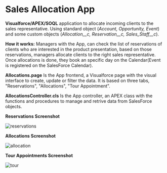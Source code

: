 # Sales Allocation App
<b>Visualforce/APEX/SOQL</b> application to allocate incoming clients to the sales representative. Using standard object (<em>Account, Opportunity, Event</em>) and some custom objects (<em>Allocation__c, Reservation__c, Sales_Staff__c</em>).

<b>How it works:</b> Managers with the App, can check the list of reservations of clients who are interested in the product presentation, based on those reservations, managers allocate clients to the right sales representative. Once allocations is done, they book an specific day on the Calendar(Event is registered on the SalesForce Calendar).

<b>Allocations.page</b> Is the App frontend, a Visualforce page with the visual interface to create, update or filter the data. It is based on three tabs, "Reservations", "Allocations", "Tour Appointment".

<b>AllocationsController.cls</b> Is the App controller, an APEX class with the functions and procedures to manage and retrive data from SalesForce objects.

<b>Reservations Screenshot</b>

![reservations](https://user-images.githubusercontent.com/8003697/59092960-b1f7dc00-890a-11e9-9ed9-3f29c82cf273.jpg)

<b>Allocations Screenshot</b>

![allocation](https://user-images.githubusercontent.com/8003697/59090347-76f2aa00-8904-11e9-8edb-86b483fd2aea.jpg)

<b>Tour Appointments Screenshot</b>

![tour](https://user-images.githubusercontent.com/8003697/59090417-a4d7ee80-8904-11e9-83a3-4db18f4cfd44.jpg)
